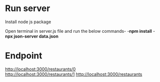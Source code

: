 # Run server

Install node js package

Open terminal in server.js file and run the below commands-
-**npm install**
-**npx json-server data.json**




# Endpoint

 [http://localhost:3000/restaurants/0](http://localhost:3000/restaurants/0)  
 [http://localhost:3000/restaurants/1](http://localhost:3000/restaurants/1)
 [http://localhost:3000/restaurants](http://localhost:3000/restaurants)
